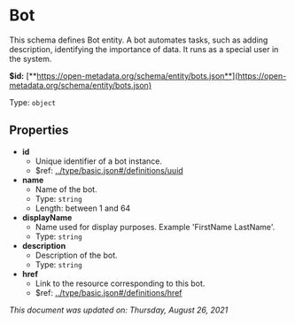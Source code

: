 # Bot

This schema defines Bot entity. A bot automates tasks, such as adding description, identifying the importance of data. It runs as a special user in the system.

**$id:** [**https://open-metadata.org/schema/entity/bots.json**](https://open-metadata.org/schema/entity/bots.json)

Type: `object`

## Properties

* **id**
  * Unique identifier of a bot instance.
  * $ref: [../type/basic.json\#/definitions/uuid](../types/basic.md#uuid)
* **name**
  * Name of the bot.
  * Type: `string`
  * Length: between 1 and 64
* **displayName**
  * Name used for display purposes. Example 'FirstName LastName'.
  * Type: `string`
* **description**
  * Description of the bot.
  * Type: `string`
* **href**
  * Link to the resource corresponding to this bot.
  * $ref: [../type/basic.json\#/definitions/href](../types/basic.md#href)

_This document was updated on: Thursday, August 26, 2021_

